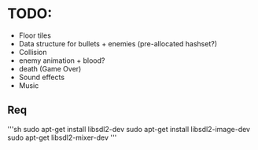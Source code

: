 # TODO:
* Floor tiles
* Data structure for bullets + enemies (pre-allocated hashset?)
* Collision
* enemy animation + blood?
* death (Game Over)
* Sound effects
* Music

## Req
'''sh
sudo apt-get install libsdl2-dev
sudo apt-get install libsdl2-image-dev
sudo apt-get libsdl2-mixer-dev
'''